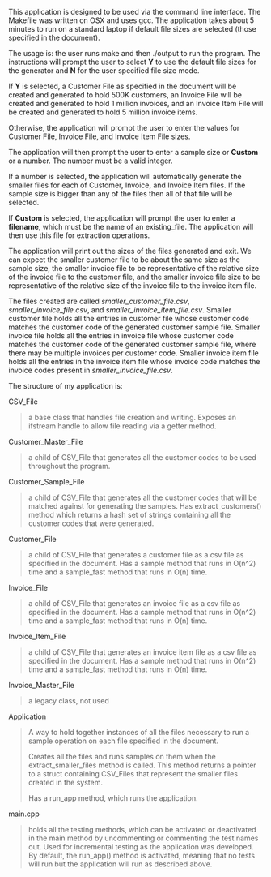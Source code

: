 This application is designed to be used via the command line interface. The Makefile was written on OSX and uses gcc. The application takes about 5 minutes to run on a standard laptop if default file sizes are selected (those specified in the document).

The usage is: the user runs make and then ./output to run the program. The instructions will prompt the user to select **Y** to use the default file sizes for the generator and **N** for the user specified file size mode.

If **Y** is selected, a Customer File as specified in the document will be created and generated to hold 500K customers, an Invoice File will be created and generated to hold 1 million invoices, and an Invoice Item File will be created and generated to hold 5 million invoice items.

Otherwise, the application will prompt the user to enter the values for Customer File, Invoice File, and Invoice Item File sizes.

The application will then prompt the user to enter a sample size or **Custom** or a number. The number must be a valid integer.

If a number is selected, the application will automatically generate the smaller files for each of Customer, Invoice, and Invoice Item files. If the sample size is bigger than any of the files then all of that file will be selected.

If **Custom** is selected, the application will prompt the user to enter a **filename**, which must be the name of an existing_file. The application will then use this file for extraction operations.

The application will print out the sizes of the files generated and exit. We can expect the smaller customer file to be about the same size as the sample size, the smaller invoice file to be representative of the relative size of the invoice file to the customer file, and the smaller invoice file size to be representative of the relative size of the invoice file to the invoice item file.

The files created are called *smaller_customer_file.csv*, *smaller_invoice_file.csv*, and *smaller_invoice_item_file.csv*. Smaller customer file holds all the entries in customer file whose customer code matches the customer code of the generated customer sample file. Smaller invoice file holds all the entries in invoice file whose customer code matches the customer code of the generated customer sample file, where there may be multiple invoices per customer code. Smaller invoice item file holds all the entries in the invoice item file whose invoice code matches the invoice codes present in *smaller_invoice_file.csv*.

The structure of my application is:

CSV_File
>a base class that handles file creation and writing. Exposes an ifstream handle to allow file reading via a getter method.

Customer_Master_File
>a child of CSV_File that generates all the customer codes to be used throughout the program.

Customer_Sample_File
>a child of CSV_File that generates all the customer codes that will be matched against for generating the samples. Has extract_customers() method which returns a hash set of strings containing all the customer codes that were generated.

Customer_File
>a child of CSV_File that generates a customer file as a csv file as specified in the document. Has a sample method that runs in O(n^2) time and a sample_fast method that runs in O(n) time.

Invoice_File
>a child of CSV_File that generates an invoice file as a csv file as specified in the document. Has a sample method that runs in O(n^2) time and a sample_fast method that runs in O(n) time.

Invoice_Item_File
>a child of CSV_File that generates an invoice item file as a csv file as specified in the document. Has a sample method that runs in O(n^2) time and a sample_fast method that runs in O(n) time.

Invoice_Master_File
>a legacy class, not used

Application
>A way to hold together instances of all the files necessary to run a sample operation on each file specified in the document.
>
>Creates all the files and runs samples on them when the extract_smaller_files method is called. This method returns a pointer to a struct containing CSV_Files that represent the smaller files created in the system.
>
>Has a run_app method, which runs the application.

main.cpp
>holds all the testing methods, which can be activated or deactivated in the main method by uncommenting or commenting the test names out. Used for incremental testing as the application was developed. By default, the run_app() method is activated, meaning that no tests will run but the application will run as described above.
